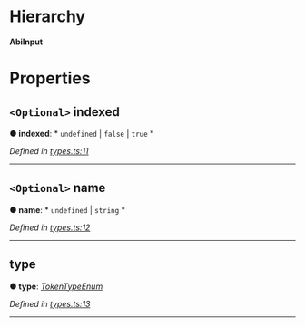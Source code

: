 

# Hierarchy

**AbiInput**

# Properties

<a id="indexed"></a>

## `<Optional>` indexed

**● indexed**: * `undefined` &#124; `false` &#124; `true`
*

*Defined in [types.ts:11](https://github.com/paritytech/js-libs/blob/5475020/packages/abi/src/types.ts#L11)*

___
<a id="name"></a>

## `<Optional>` name

**● name**: * `undefined` &#124; `string`
*

*Defined in [types.ts:12](https://github.com/paritytech/js-libs/blob/5475020/packages/abi/src/types.ts#L12)*

___
<a id="type"></a>

##  type

**● type**: *[TokenTypeEnum](../modules/_types_.md#tokentypeenum)*

*Defined in [types.ts:13](https://github.com/paritytech/js-libs/blob/5475020/packages/abi/src/types.ts#L13)*

___

